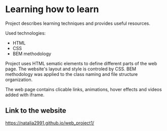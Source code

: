 # Learning how to learn

Project describes learning techniques and provides useful resources.

Used technologies:
* HTML
* CSS
* BEM methodology


Project uses HTML sematic elements to define different parts of the web page. The website's layout and style is controled by CSS. BEM methodology was applied to the class naming and file structure organization.

The web page contains clicable links, animations, hover effects and videos added with iframe.

## Link to the website
https://natalia2991.github.io/web_project1/

